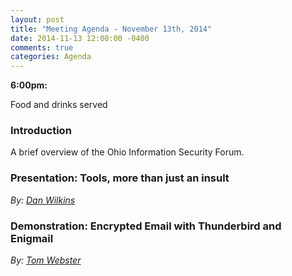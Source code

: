```yaml
---
layout: post
title: "Meeting Agenda - November 13th, 2014"
date: 2014-11-13 12:00:00 -0400
comments: true
categories: Agenda
---
```


**6:00pm:**

Food and drinks served

### Introduction

A brief overview of the Ohio Information Security Forum.

### **Presentation:** Tools, more than just an insult
_By: [Dan Wilkins](https://twitter.com/cdjadex)_

### **Demonstration:** Encrypted Email with Thunderbird and Enigmail
_By: [Tom Webster](http://samurailink3.com)_
